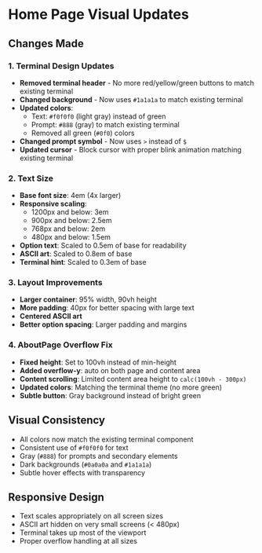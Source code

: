 # Home Page Visual Updates

## Changes Made

### 1. Terminal Design Updates
- **Removed terminal header** - No more red/yellow/green buttons to match existing terminal
- **Changed background** - Now uses `#1a1a1a` to match existing terminal
- **Updated colors**:
  - Text: `#f0f0f0` (light gray) instead of green
  - Prompt: `#888` (gray) to match existing terminal
  - Removed all green (`#0f0`) colors
- **Changed prompt symbol** - Now uses `>` instead of `$`
- **Updated cursor** - Block cursor with proper blink animation matching existing terminal

### 2. Text Size
- **Base font size**: 4em (4x larger)
- **Responsive scaling**:
  - 1200px and below: 3em
  - 900px and below: 2.5em
  - 768px and below: 2em
  - 480px and below: 1.5em
- **Option text**: Scaled to 0.5em of base for readability
- **ASCII art**: Scaled to 0.8em of base
- **Terminal hint**: Scaled to 0.3em of base

### 3. Layout Improvements
- **Larger container**: 95% width, 90vh height
- **More padding**: 40px for better spacing with large text
- **Centered ASCII art**
- **Better option spacing**: Larger padding and margins

### 4. AboutPage Overflow Fix
- **Fixed height**: Set to 100vh instead of min-height
- **Added overflow-y**: auto on both page and content area
- **Content scrolling**: Limited content area height to `calc(100vh - 300px)`
- **Updated colors**: Matching the terminal theme (no more green)
- **Subtle button**: Gray background instead of bright green

## Visual Consistency
- All colors now match the existing terminal component
- Consistent use of `#f0f0f0` for text
- Gray (`#888`) for prompts and secondary elements
- Dark backgrounds (`#0a0a0a` and `#1a1a1a`)
- Subtle hover effects with transparency

## Responsive Design
- Text scales appropriately on all screen sizes
- ASCII art hidden on very small screens (< 480px)
- Terminal takes up most of the viewport
- Proper overflow handling at all sizes